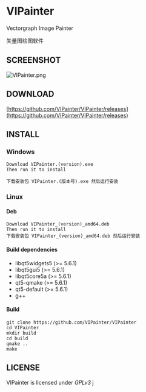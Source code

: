 # VIPainter

Vectorgraph Image Painter

矢量图绘图软件

## SCREENSHOT

![VIPainter.png](https://raw.githubusercontent.com/VIPainter/VIPainter/markdown/VIPainter.png)

## DOWNLOAD

[https://github.com/VIPainter/VIPainter/releases](https://github.com/VIPainter/VIPainter/releases)

## INSTALL

### Windows
```
Download VIPainter.(version).exe
Then run it to install

下载安装包 VIPainter.(版本号).exe 然后运行安装
```
### Linux

#### Deb
```
Download VIPainter_(version)_amd64.deb
Then run it to install
下载安装包 VIPainter_(version)_amd64.deb 然后运行安装
```

#### Build dependencies

* libqt5widgets5 (>= 5.6.1)
* libqt5gui5 (>= 5.6.1)
* libqt5core5a (>= 5.6.1)
* qt5-qmake (>= 5.6.1)
* qt5-default (>= 5.6.1)
* g++

#### Build
```
git clone https://github.com/VIPainter/VIPainter
cd VIPainter
mkdir build
cd build
qmake ..
make
```

## LICENSE

VIPainter is licensed under *GPLv3*
j

